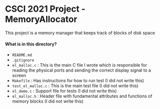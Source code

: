 # CSCI 2021 Project - MemoryAllocator

This project is a memory manager that keeps track of blocks of disk space

#### What is in this directory?
<ul>
  <li>  <code>README.md</code>
  <li>  <code>.gitignore</code>
  <li>  <code>el_malloc.c</code> : This is the main C file I wrote which is responsible for reading the physical ports and sending the correct display signal to a screen
  
  <li>  <code>Makefile</code> : Has instructions for how to run test (I did not write this)
  <li>  <code>test_el_malloc.c</code> : This is the main test file (I did not write this)
  <li>  <code>el_demo.c</code> : Support file for tests (I did not write this)
  <li>  <code>el_malloc.h</code> : Header file with fundamental attributes and functions of memory blocks (I did not write this)
</ul>